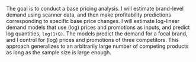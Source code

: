 The goal is to conduct a base pricing analysis. I will estimate brand-level demand using scanner data, and then make profitability predictions corresponding to specific base price changes. I will estimate log-linear demand models that use (log) prices and promotions as inputs, and predict log quantities, `log(1+Q)`. The models predict the demand for a focal brand, and I control for (log) prices and promotions of three competitors. This approach generalizes to an arbitrarily large number of competing products as long as the sample size is large enough.
